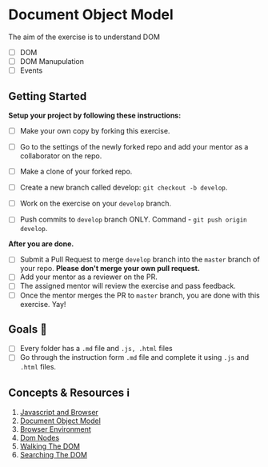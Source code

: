 # Document Object Model

The aim of the exercise is to understand DOM
* [ ] DOM
* [ ] DOM Manupulation
* [ ] Events

## Getting Started

**Setup your project by following these instructions:**

* [ ] Make your own copy by forking this exercise.
* [ ] Go to the settings of the newly forked repo and add your mentor as a collaborator on the repo.
* [ ] Make a clone of your forked repo.
* [ ] Create a new branch called develop: `git checkout -b develop`.
* [ ] Work on the exercise on your `develop` branch.
* [ ] Push commits to `develop` branch ONLY. Command - `git push origin develop`.


**After you are done.**

* [ ] Submit a Pull Request to merge `develop` branch into the `master` branch of your repo. **Please don't merge your own pull request.**
* [ ] Add your mentor as a reviewer on the PR.
* [ ] The assigned mentor will review the exercise and pass feedback.
* [ ] Once the mentor merges the PR to `master` branch, you are done with this exercise. Yay!

## Goals 🎯
* [ ] Every folder has a `.md` file and `.js, .html` files
* [ ] Go through the instruction form `.md` file and complete it using `.js` and `.html` files.

## Concepts & Resources ℹ️

1. [Javascript and Browser](http://eloquentjavascript.net/13_browser.html)
2. [Document Object Model](http://eloquentjavascript.net/14_dom.html)
3. [Browser Environment](https://javascript.info/browser-environment)
4. [Dom Nodes](https://javascript.info/dom-nodes)
5. [Walking The DOM](https://javascript.info/dom-navigation)
6. [Searching The DOM](https://javascript.info/searching-elements-dom)
